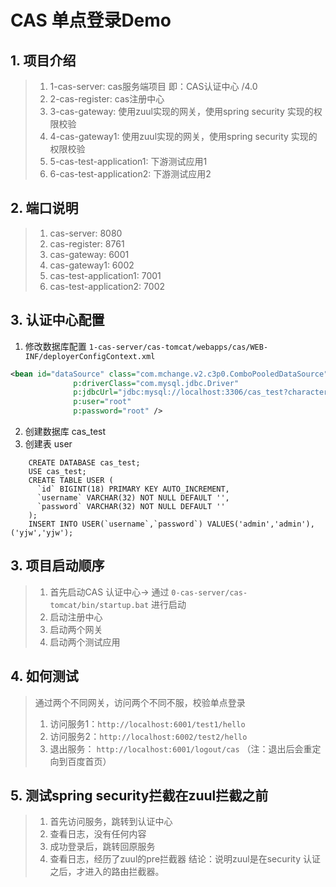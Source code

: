 # CAS 单点登录Demo

## 1. 项目介绍
> 1. 1-cas-server: cas服务端项目 即：CAS认证中心 /4.0
> 2. 2-cas-register: cas注册中心
> 3. 3-cas-gateway: 使用zuul实现的网关，使用spring security 实现的权限校验
> 4. 4-cas-gateway1: 使用zuul实现的网关，使用spring security 实现的权限校验
> 4. 5-cas-test-application1: 下游测试应用1
> 5. 6-cas-test-application2: 下游测试应用2

## 2. 端口说明
> 1. cas-server: 8080
> 2. cas-register: 8761
> 3. cas-gateway: 6001
> 4. cas-gateway1: 6002
> 5. cas-test-application1: 7001
> 6. cas-test-application2: 7002

## 3. 认证中心配置
1. 修改数据库配置 `1-cas-server/cas-tomcat/webapps/cas/WEB-INF/deployerConfigContext.xml`
```xml
<bean id="dataSource" class="com.mchange.v2.c3p0.ComboPooledDataSource"
			  p:driverClass="com.mysql.jdbc.Driver"
			  p:jdbcUrl="jdbc:mysql://localhost:3306/cas_test?characterEncoding=utf8"
			  p:user="root"
			  p:password="root" />
```
2. 创建数据库
    cas_test
3. 创建表 user
```mysql
    CREATE DATABASE cas_test;
    USE cas_test;
    CREATE TABLE USER (
      `id` BIGINT(18) PRIMARY KEY AUTO_INCREMENT,
      `username` VARCHAR(32) NOT NULL DEFAULT '',
      `password` VARCHAR(32) NOT NULL DEFAULT ''
    );
    INSERT INTO USER(`username`,`password`) VALUES('admin','admin'),('yjw','yjw');
```

## 3. 项目启动顺序
> 1. 首先启动CAS 认证中心-> 通过 `0-cas-server/cas-tomcat/bin/startup.bat` 进行启动
> 2. 启动注册中心
> 3. 启动两个网关
> 4. 启动两个测试应用

## 4. 如何测试
> 通过两个不同网关，访问两个不同不服，校验单点登录
> 1. 访问服务1：`http://localhost:6001/test1/hello`
> 2. 访问服务2：`http://localhost:6002/test2/hello`
> 3. 退出服务： `http://localhost:6001/logout/cas` （注：退出后会重定向到百度首页）

## 5. 测试spring security拦截在zuul拦截之前
> 1. 首先访问服务，跳转到认证中心
> 2. 查看日志，没有任何内容
> 3. 成功登录后，跳转回原服务
> 4. 查看日志，经历了zuul的pre拦截器
> 结论：说明zuul是在security 认证之后，才进入的路由拦截器。

